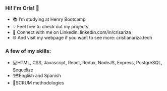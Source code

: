 ### Hi! I'm Cris! 👋

- 📚 I’m studying at Henry Bootcamp
- 💡 Feel free to check out my projects
- 👔 Connect with me on Linkedin: linkedin.com/in/crisariza
- 🌐 And visit my webpage if you want to see more: cristianariza.tech

### A few of my skills:

- 💻HTML, CSS, Javascript, React, Redux, NodeJS, Express, PostgreSQL, Sequelize
- 🗺️English and Spanish
- 💬SCRUM methodologies
